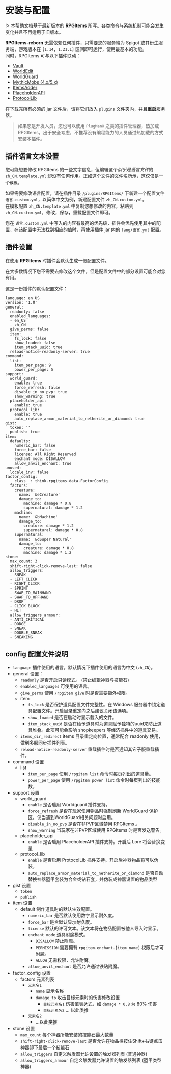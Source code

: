 # 安装与配置
!> 本帮助文档基于最新版本的 **RPGItems** 所写。各类命令与系统机制可能会发生变化并且不再适用于旧版本。

**RPGItems-reborn** 无需依赖任何插件，只需要您的服务端为 Spigot 或其衍生服务端，游戏版本在 `[1.14, 1.21.1]` 区间即可运行，使用最基本的功能。  
同时，RPGItems 可与以下插件联动：

+ [Vault](https://www.spigotmc.org/resources/34315)
+ [WorldEdit](https://dev.bukkit.org/projects/worldedit)
+ [WorldGuard](https://dev.bukkit.org/projects/worldguard)
+ [MythicMobs (4.x/5.x)](https://www.spigotmc.org/resources/5702)
+ [ItemsAdder](https://www.spigotmc.org/resources/73355)
+ [PlaceholderAPI](https://www.spigotmc.org/resources/6245)
+ [ProtocolLib](https://www.spigotmc.org/resources/1997)

在下载完所有必须的 jar 文件后，请将它们放入 `plugins` 文件夹内，并且**重启**服务器。
> 如果您是开发人员，您也可以使用 `PlugManX` 之类的插件管理器，热加载 RPGItems。出于安全考虑，不推荐没有编程能力的人员通过热加载的方式安装本插件。

## 插件语言文本设置

您可能想要修改 RPGItems 的一些文字信息，但编辑这个*似乎是语言文件*的 `zh_CN.template.yml` 却没有任何作用。正如这个文件的文件名所示，这仅仅是一个`模板`。

如果需要修改语言配置，请在插件目录 `/plugins/RPGItems/` 下新建一个配置文件 `语言.custom.yml`，以简体中文为例，新建配置文件 `zh_CN.custom.yml`。  
在模板配置 `zh_CN.template.yml` 中复制您想修改的内容，粘贴到 `zh_CN.custom.yml`，修改，保存，重载配置文件即可。

您在 `语言.custom.yml` 中写入的内容有最高的优先级，插件会优先使用其中的配置，在该配置中无法找到相应的值时，再使用插件 jar 内的 `lang/语言.yml` 配置。

## 插件设置

在使用 **RPGItems** 时插件会默认生成一份配置文件。

在大多数情况下您不需要去修改这个文件，但是配置文件中的部分设置可能会对您有用。

这是一份插件的默认配置文件：

```
language: en_US
version: '1.0'
general:
  readonly: false
  enabled_languages:
  - en_US
  - zh_CN
  give_perms: false
  item:
    fs_lock: false
    show_loaded: false
    item_stack_uuid: true
  reload-notice-readonly-server: true
command:
  list:
    item_per_page: 9
    power_per_page: 5
support:
  world_guard:
    enable: true
    force_refresh: false
    disable_in_no_pvp: true
    show_warning: true
  placeholder_api:
    enable: true
  protocol_lib:
    enable: true
    auto_replace_armor_material_to_netherite_or_diamond: true
gist:
  token: ''
  publish: true
item:
  defaults:
    numeric_bar: false
    force_bar: false
    license: All Right Reserved
    enchant_mode: DISALLOW
    allow_anvil_enchant: true
unused:
  locale_inv: false
factor_config:
  __class__: think.rpgitems.data.FactorConfig
  factors:
    creature:
      name: '&eCreature'
      damage_to:
        machine: damage * 0.8
        supernatural: damage * 1.2
    machine:
      name: '&bMachine'
      damage_to:
        creature: damage * 1.2
        supernatural: damage * 0.8
    supernatural:
      name: '&dSuper Natural'
      damage_to:
        creature: damage * 0.8
        machine: damage * 1.2
stone:
  max_count: 3
  shift-right-click-remove-last: false
  allow_triggers:
  - SNEAK
  - LEFT_CLICK
  - RIGHT_CLICK
  - SPRINT
  - SWAP_TO_MAINHAND
  - SWAP_TO_OFFHAND
  - DROP
  - CLICK_BLOCK
  - HIT
  allow_triggers_armour:
  - ANTI_CRITICAL
  - DODGE
  - SNEAK
  - DOUBLE_SNEAK
  - SNEAKING
```
## config 配置文件说明

- `language` 插件使用的语言。默认情况下插件使用的语言为中文 (`zh_CN`)。
- general 设置：
  - `readonly` 是否开启只读模式。 (禁止编辑神器与技能石)
  - `enabled_languages` 可使用的语言。
  - `give_perms` 使用 `/rpgitem give` 时是否需要额外权限。
  - item
    - `fs_lock` 是否保护道具配置文件完整性。在 Windows 服务器中锁定道具配置文件。开启目录重定向之后建议关闭该选项。
    - `show_loaded` 是否在启动时显示载入的文件。
    - `item_stack_uuid` 是否在给予道具时为道具赋予独特的uuid来防止道具堆叠。此项可能会影响 shopkeepers 等经济插件中的道具交易。
  - `items_dir_redirect` items 目录重定向位置，通常配合 readonly 使用，做到多服同步插件列表。
  - `reload-notice-readonly-server` 重载插件时是否通知其它子服重载插件。
- command 设置
  - list 
    - `item_per_page` 使用 `/rpgitem list` 命令时每页列出的道具量。
    - `power_per_page` 使用 `/rpgitem power list` 命令时每页列出的技能数。
- support 设置
  - world_guard
    - `enable` 是否启用 Worldguard 插件支持。
    - `force_refresh` 是否在玩家使用物品时强制刷新 WorldGuard 保护区。仅当遇到WorldGuard相关问题时启用。
    - `disable_in_no_pvp` 是否在非PVP区域禁用 RPGItems 。
    - `show_warning` 当玩家在非PVP区域使用 RPGItems 时是否发送警告。
  - placeholder_api
    - `enable` 是否启用 PlaceholderAPI 插件支持。开启后 Lore 将会替换变量
  - protocol_lib
    - `enable` 是否启用 ProtocolLib 插件支持。开启后神器物品将可以伪装。
    - `auto_replace_armor_material_to_netherite_or_diamond` 是否自动替换神器盔甲套装为合金或钻石套，并伪装成神器设置的物品类型
- gist 设置
  - `token`
  - `publish` 
- item 设置
  - default 制作道具时的默认生效配置。
    - `numeric_bar` 是否默认使用数字显示耐久度。
    - `force_bar` 是否默认显示耐久度。
    - `license` 默认的许可文本。该文本将在物品配置被他人导入时显示。
    - `enchant_mode` 道具附魔模式。
      - `DISALLOW` 禁止附魔。
      - `PERMISSION` 需要拥有 `rpgitem.enchant.[item_name]` 权限后才可附魔。
      - `ALLOW` 无需权限，允许附魔。
    - `allow_anvil_enchant` 是否允许通过铁砧附魔。
- factor_config 设置
  - factors 元素列表
    - `元素名1`
      - `name` 显示名称
      - `damage_to` 攻击目标元素时的伤害修改设置
        - `目标元素名1` 伤害值表达式，如 `damage * 0.8` 为 80% 伤害
        - `目标元素名2` ... 以此类推
    - `元素名2`
      - ...以此类推
- stone 设置
  - `max_count` 每个神器所能安装的技能石最大数量
  - `shift-right-click-remove-last` 是否允许在物品栏按住Shift+右键点击神器卸下最后一个技能石
  - `allow_triggers` 自定义触发器允许设置的触发器列表 (普通神器)
  - `allow_triggers_armour` 自定义触发器允许设置的触发器列表 (盔甲类型神器)
